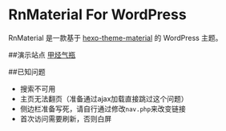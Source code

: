 # RnMaterial For WordPress
RnMaterial 是一款基于 <a href="https://github.com/viosey/hexo-theme-material">hexo-theme-material</a> 的 WordPress 主题。

##演示站点
<a href="https://jakting.com">甲烃气瓶</a>

##已知问题
+ 搜索不可用
+ 主页无法翻页（准备通过ajax加载直接跳过这个问题）
+ 侧边栏准备写死，请自行通过修改<code>nav.php</code>来改变链接
+ 首次访问需要刷新，否则白屏